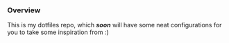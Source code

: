 ### Overview

This is my dotfiles repo, which ***soon*** will have some neat configurations for you to take some inspiration from :)
